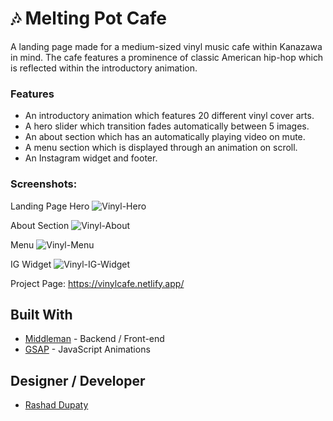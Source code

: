 # 🎶 Melting Pot Cafe
A landing page made for a medium-sized vinyl music cafe within Kanazawa in mind. The cafe features a prominence of classic American hip-hop which is reflected within the introductory animation. 

### Features
- An introductory animation which features 20 different vinyl cover arts.
- A hero slider which transition fades automatically between 5 images.
- An about section which has an automatically playing video on mute.
- A menu section which is displayed through an animation on scroll.
- An Instagram widget and footer.

### Screenshots:

Landing Page Hero
![Vinyl-Hero](https://github.com/user-attachments/assets/ce7dbf70-6bc2-444c-b2b1-d58068e0f419)

About Section
![Vinyl-About](https://github.com/user-attachments/assets/c5ed7057-0246-47b8-977e-813f07957870)

Menu
![Vinyl-Menu](https://github.com/user-attachments/assets/755b1fcd-5187-4de4-8bab-6c297d047e14)

IG Widget
![Vinyl-IG-Widget](https://github.com/user-attachments/assets/75c51207-0f04-4081-839c-f4626e7c588a)

Project Page: https://vinylcafe.netlify.app/


## Built With
- [Middleman](https://middlemanapp.com/) - Backend / Front-end
- [GSAP](https://gsap.com/) - JavaScript Animations

## Designer / Developer
- [Rashad Dupaty](https://www.linkedin.com/in/rashaddupaty/)
